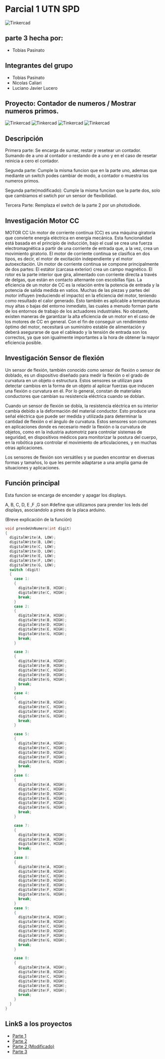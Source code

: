 # Parcial 1 UTN SPD
![Tinkercad](./img/img_portada.jpeg)


## parte 3 hecha por:

- Tobías Pasinato

## Integrantes del grupo

- Tobias Pasinato
- Nicolas Caliari
- Luciano Javier Lucero

## Proyecto: Contador de numeros / Mostrar numeros primos.
![Tinkercad](./img/img_part1.jpeg)
![Tinkercad](./img/img_part2.jpeg)
![Tinkercad](./img/img_part2_modif.jpeg)
![Tinkercad](./img/img_part3.jpeg)


## Descripción
Primera parte: Se encarga de sumar, restar y resetear un contador. Sumando de a uno al contador o restando de a uno y en el caso de resetar reinicia a cero el contador.

Segunda parte: Cumple la misma funcion que en la parte uno, ademas que mediante un switch podes cambiar de modo, a contador o muestra los numeros primos.

Segunda parte(modificado): Cumple la misma funcion que la parte dos, solo que cambiamos el swtich por un sensor de flexibilidad.

Tercera Parte: Remplaza el switch de la parte 2 por un photodiode.

## Investigación Motor CC
MOTOR CC Un motor de corriente continua (CC) es una máquina giratoria que convierte energía eléctrica en energía mecánica. Esta funcionalidad está basada en el principio de inducción, bajo el cual se crea una fuerza electromagnética a partir de una corriente de entrada que, a la vez, crea un movimiento giratorio. El motor de corriente continua se clasifica en dos tipos, es decir, el motor de excitación independiente y el motor autoexcitación. Un motor de corriente continua se compone principalmente de dos partes: El estátor (carcasa exterior) crea un campo magnético. El rotor es la parte interior que gira, alimentado con corriente directa a través de delgas, que están en contacto alternante con escobillas fijas. La eficiencia de un motor de CC es la relación entre la potencia de entrada y la potencia de salida medida en vatios. Muchas de las piezas y partes del motor influyen (reduciendo el impacto) en la eficiencia del motor, teniendo como resultado el calor generado. Esto también es aplicable a temperaturas muy altas o bajas del entorno inmediato, las cuales a menudo forman parte de los entornos de trabajo de los actuadores industriales. No obstante, existen maneras de garantizar la alta eficiencia de un motor en el caso de los motores de CC en general. Con el fin de conseguir un rendimiento óptimo del motor, necesitará un suministro estable de alimentación y deberá asegurarse de que el cableado y la tensión de entrada son los correctos, ya que son igualmente importantes a la hora de obtener la mayor eficiencia posible.

## Investigación Sensor de flexión
Un sensor de flexión, también conocido como sensor de flexión o sensor de doblado, es un dispositivo diseñado para medir la flexión o el grado de curvatura en un objeto o estructura. Estos sensores se utilizan para detectar cambios en la forma de un objeto al aplicar fuerzas que inducen una flexión o curvatura en él. Por lo general, constan de materiales conductores que cambian su resistencia eléctrica cuando se doblan.

Cuando un sensor de flexión se dobla, la resistencia eléctrica en su interior cambia debido a la deformación del material conductor. Esto produce una señal eléctrica que puede ser medida y utilizada para determinar la cantidad de flexión o el ángulo de curvatura. Estos sensores son comunes en aplicaciones donde es necesario medir la flexión o la curvatura de objetos, como en la industria automotriz para controlar sistemas de seguridad, en dispositivos médicos para monitorizar la postura del cuerpo, en la robótica para controlar el movimiento de articulaciones, y en muchas otras aplicaciones.

Los sensores de flexión son versátiles y se pueden encontrar en diversas formas y tamaños, lo que les permite adaptarse a una amplia gama de situaciones y aplicaciones.

## Función principal
Esta funcion se encarga de encender y apagar los displays.

A, B, C, D, E ,F ,G son #define que utilizamos para prender los leds del displays, asociandolo a pines de la placa arduino.

(Breve explicación de la función)

~~~ C (lenguaje en el que esta escrito)
void prendeUnNumero(int digit)
{
  digitalWrite(A, LOW);
  digitalWrite(B, LOW);
  digitalWrite(C, LOW);
  digitalWrite(D, LOW);
  digitalWrite(E, LOW);
  digitalWrite(F, LOW);
  digitalWrite(G, LOW);
  switch (digit)
  {
    case 1:
    {
      digitalWrite(B, HIGH);
      digitalWrite(C, HIGH);
      break;
    }
    case 2:
    {
      digitalWrite(A, HIGH);
      digitalWrite(B, HIGH);
      digitalWrite(D, HIGH);
      digitalWrite(E, HIGH);
      digitalWrite(G, HIGH);
      break;
    }

    case 3:
    {
      digitalWrite(A, HIGH);
      digitalWrite(B, HIGH);
      digitalWrite(C, HIGH);
      digitalWrite(D, HIGH);
      digitalWrite(G, HIGH);
      break;
    }
    case 4:
    {
      digitalWrite(B, HIGH);
      digitalWrite(C, HIGH);
      digitalWrite(F, HIGH);
      digitalWrite(G, HIGH);
      break;
    }

    case 5:
    {
      digitalWrite(A, HIGH);
      digitalWrite(C, HIGH);
      digitalWrite(D, HIGH);
      digitalWrite(F, HIGH);
      digitalWrite(G, HIGH);
      break;
    }
    case 6:
    {
      digitalWrite(A, HIGH);
      digitalWrite(C, HIGH);
      digitalWrite(D, HIGH);
      digitalWrite(E, HIGH);
      digitalWrite(F, HIGH);
      digitalWrite(G, HIGH);
      break;
    }

    case 7:
    {
      digitalWrite(A, HIGH);
      digitalWrite(B, HIGH);
      digitalWrite(C, HIGH);
      break;
    }
    case 8:
    {
      digitalWrite(A, HIGH);
      digitalWrite(B, HIGH);
      digitalWrite(C, HIGH);
      digitalWrite(D, HIGH);
      digitalWrite(E, HIGH);
      digitalWrite(F, HIGH);
      digitalWrite(G, HIGH);
      break;
    } 
    case 9:
    {
      digitalWrite(A, HIGH);
      digitalWrite(B, HIGH);
      digitalWrite(C, HIGH);
      digitalWrite(D, HIGH);
      digitalWrite(F, HIGH);
      digitalWrite(G, HIGH);
      break;
    } 

    case 0:
    {
      digitalWrite(A, HIGH);
      digitalWrite(B, HIGH);
      digitalWrite(C, HIGH);
      digitalWrite(D, HIGH);
      digitalWrite(E, HIGH);
      digitalWrite(F, HIGH);
      break;
    }
  }
}
~~~

## LinkS a los proyectos
- [Parte 1](https://www.tinkercad.com/things/axaww9nsMOV)
- [Parte 2](https://www.tinkercad.com/things/0OZ6jm6UWFm)
- [Parte 2 (Modificado)](https://www.tinkercad.com/things/6LYFlWroRBj)
- [Parte 3](https://www.tinkercad.com/things/8pamUCgjWlY)